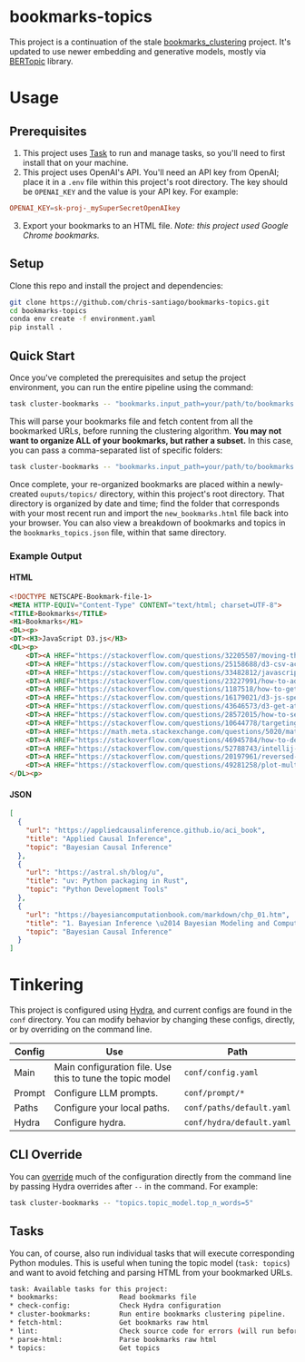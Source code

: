 # bookmarks-topics

This project is a continuation of the stale [bookmarks_clustering](https://github.com/chris-santiago/bookmarks_clustering) project. It's updated to use newer embedding and generative models, mostly via [BERTopic](https://maartengr.github.io/BERTopic/index.html) library.

# Usage

## Prerequisites

1. This project uses [Task](https://taskfile.dev/) to run and manage tasks, so you'll need to first install that on your machine.
2. This project uses OpenAI's API. You'll need an API key from OpenAI; place it in a `.env` file within this project's root directory. The key should be `OPENAI_KEY` and the value is your API key. For example:

```toml
OPENAI_KEY=sk-proj-_mySuperSecretOpenAIkey
```

3. Export your bookmarks to an HTML file. *Note: this project used Google Chrome bookmarks.*

## Setup

Clone this repo and install the project and dependencies:

```bash
git clone https://github.com/chris-santiago/bookmarks-topics.git
cd bookmarks-topics
conda env create -f environment.yaml
pip install .
```

## Quick Start

Once you've completed the prerequisites and setup the project environment, you can run the entire pipeline using the command:

```bash
task cluster-bookmarks -- "bookmarks.input_path=your/path/to/bookmarks.html"
```

This will parse your bookmarks file and fetch content from all the bookmarked URLs, before running the clustering algorithm. **You may not want to organize ALL of your bookmarks, but rather a subset.** In this case, you can pass a comma-separated list of specific folders:

```bash
task cluster-bookmarks -- "bookmarks.input_path=your/path/to/bookmarks.html" "bookmarks.folders=My first folder,My second folder"
```

Once complete, your re-organized bookmarks are placed within a newly-created `ouputs/topics/` directory, within this project's root directory. That directory is organized by date and time; find the folder that corresponds with your most recent run and import the `new_bookmarks.html` file back into your browser. You can also view a breakdown of bookmarks and topics in the `bookmarks_topics.json` file, within that same directory.

### Example Output

#### HTML

```html
<!DOCTYPE NETSCAPE-Bookmark-file-1>
<META HTTP-EQUIV="Content-Type" CONTENT="text/html; charset=UTF-8">
<TITLE>Bookmarks</TITLE>
<H1>Bookmarks</H1>
<DL><p>
<DT><H3>JavaScript D3.js</H3>
<DL><p>
    <DT><A HREF="https://stackoverflow.com/questions/32205507/moving-the-axes-in-d3-js">javascript - Moving the axes in d3.js - Stack Overflow</A>
    <DT><A HREF="https://stackoverflow.com/questions/25158688/d3-csv-accessor-function-for-loop">javascript - D3.csv accessor function for loop - Stack Overflow</A>
    <DT><A HREF="https://stackoverflow.com/questions/33482812/javascript-take-every-nth-element-of-array">Javascript: take every nth Element of Array - Stack Overflow</A>
    <DT><A HREF="https://stackoverflow.com/questions/23227991/how-to-add-in-zero-values-into-a-time-series-in-d3-js-javascript">How to add in zero values into a time series in d3.js / JavaScript - Stack Overflow</A>
    <DT><A HREF="https://stackoverflow.com/questions/1187518/how-to-get-the-difference-between-two-arrays-in-javascript">How to get the difference between two arrays in JavaScript? - Stack Overflow</A>
    <DT><A HREF="https://stackoverflow.com/questions/16179021/d3-js-specify-text-for-x-axis">javascript - d3.js Specify text for x-axis - Stack Overflow</A>
    <DT><A HREF="https://stackoverflow.com/questions/43646573/d3-get-attributes-from-element/43646752">javascript - D3 get attributes from element - Stack Overflow</A>
    <DT><A HREF="https://stackoverflow.com/questions/28572015/how-to-select-unique-values-in-d3-js-from-data/28572315">javascript - How to select unique values in d3.js from data - Stack Overflow</A>
    <DT><A HREF="https://stackoverflow.com/questions/10644778/targeting-nested-elements-with-css">html - Targeting nested elements with CSS - Stack Overflow</A>
    <DT><A HREF="https://math.meta.stackexchange.com/questions/5020/mathjax-basic-tutorial-and-quick-reference/5044#5044">MathJax basic tutorial and quick reference - Mathematics Meta Stack Exchange</A>
    <DT><A HREF="https://stackoverflow.com/questions/46945784/how-to-debug-javascript-in-visual-studio-code-with-live-server-running">How to Debug JavaScript in Visual Studio Code with live-server Running - Stack Overflow</A>
    <DT><A HREF="https://stackoverflow.com/questions/52788743/intellij-error-java-release-version-10-not-supported/54963753">jetbrains ide - IntelliJ: Error: java: release version 10 not supported - Stack Overflow</A>
    <DT><A HREF="https://stackoverflow.com/questions/20197961/reversed-y-axis-d3">javascript - reversed Y-axis D3 - Stack Overflow</A>
    <DT><A HREF="https://stackoverflow.com/questions/49281258/plot-multiple-lines-in-a-for-loop-in-d3">d3.js - Plot multiple lines in a for loop in d3 - Stack Overflow</A>
</DL><p>
```

#### JSON

```json
[
  {
    "url": "https://appliedcausalinference.github.io/aci_book",
    "title": "Applied Causal Inference",
    "topic": "Bayesian Causal Inference"
  },
  {
    "url": "https://astral.sh/blog/u",
    "title": "uv: Python packaging in Rust",
    "topic": "Python Development Tools"
  },
  {
    "url": "https://bayesiancomputationbook.com/markdown/chp_01.htm",
    "title": "1. Bayesian Inference \u2014 Bayesian Modeling and Computation in Python",
    "topic": "Bayesian Causal Inference"
  }
]
```

# Tinkering

This project is configured using [Hydra](https://hydra.cc/docs/intro/), and current configs are found in the `conf` directory. You can modify behavior by changing these configs, directly, or by overriding on the command line.

| Config | Use                                                       | Path                      |
|--------|-----------------------------------------------------------|---------------------------|
| Main   | Main configuration file. Use this to tune the topic model | `conf/config.yaml`        |
| Prompt | Configure LLM prompts.                                    | `conf/prompt/*`           |
| Paths  | Configure your local paths.                               | `conf/paths/default.yaml` |
| Hydra  | Configure hydra.                                          | `conf/hydra/default.yaml` |

## CLI Override

You can [override](https://hydra.cc/docs/advanced/override_grammar/basic/) much of the configuration directly from the command line by passing Hydra overrides after `--` in the command. For example:

```bash
task cluster-bookmarks -- "topics.topic_model.top_n_words=5"
```

## Tasks

You can, of course, also run individual tasks that will execute corresponding Python modules. This is useful when tuning the topic model (`task: topics`) and want to avoid fetching and parsing HTML from your bookmarked URLs.

```bash
task: Available tasks for this project:
* bookmarks:               Read bookmarks file
* check-config:            Check Hydra configuration
* cluster-bookmarks:       Run entire bookmarks clustering pipeline.
* fetch-html:              Get bookmarks raw html
* lint:                    Check source code for errors (will run before tasks)
* parse-html:              Parse bookmarks raw html
* topics:                  Get topics
```
